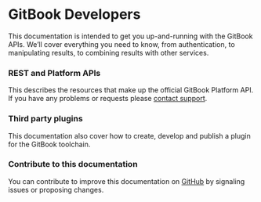 # GitBook Developers

This documentation is intended to get you up-and-running with the GitBook APIs. We’ll cover everything you need to know, from authentication, to manipulating results, to combining results with other services.

### REST and Platform APIs

This describes the resources that make up the official GitBook Platform API. If you have any problems or requests please [contact support](https://www.gitbook.com/contact).

### Third party plugins

This documentation also cover how to create, develop and publish a plugin for the GitBook toolchain.


### Contribute to this documentation

You can contribute to improve this documentation on [GitHub](https://github.com/GitbookIO/api-guide) by signaling issues or proposing changes.
